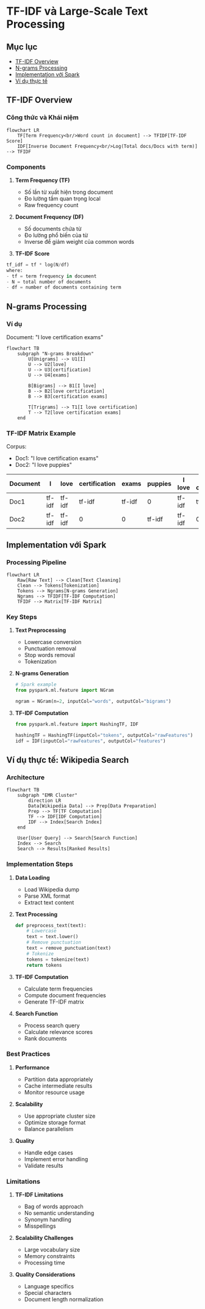 # TF-IDF và Large-Scale Text Processing

## Mục lục
- [TF-IDF Overview](#tf-idf-overview)
- [N-grams Processing](#n-grams-processing)
- [Implementation với Spark](#implementation-với-spark)
- [Ví dụ thực tế](#ví-dụ-thực-tế)

## TF-IDF Overview

### Công thức và Khái niệm
```mermaid
flowchart LR
    TF[Term Frequency<br/>Word count in document] --> TFIDF[TF-IDF Score]
    IDF[Inverse Document Frequency<br/>Log(Total docs/Docs with term)] --> TFIDF
```

### Components
1. **Term Frequency (TF)**
   - Số lần từ xuất hiện trong document
   - Đo lường tầm quan trọng local
   - Raw frequency count

2. **Document Frequency (DF)**
   - Số documents chứa từ
   - Đo lường phổ biến của từ
   - Inverse để giảm weight của common words

3. **TF-IDF Score**
```python
tf_idf = tf * log(N/df)
where:
- tf = term frequency in document
- N = total number of documents
- df = number of documents containing term
```

## N-grams Processing

### Ví dụ
Document: "I love certification exams"

```mermaid
flowchart TB
    subgraph "N-grams Breakdown"
        U[Unigrams] --> U1[I]
        U --> U2[love]
        U --> U3[certification]
        U --> U4[exams]
        
        B[Bigrams] --> B1[I love]
        B --> B2[love certification]
        B --> B3[certification exams]
        
        T[Trigrams] --> T1[I love certification]
        T --> T2[love certification exams]
    end
```

### TF-IDF Matrix Example
Corpus:
- Doc1: "I love certification exams"
- Doc2: "I love puppies"

| Document | I | love | certification | exams | puppies | I love | love certification | love puppies | certification exams |
|----------|---|------|---------------|-------|---------|--------|-------------------|--------------|-------------------|
| Doc1     | tf-idf | tf-idf | tf-idf | tf-idf | 0 | tf-idf | tf-idf | 0 | tf-idf |
| Doc2     | tf-idf | tf-idf | 0 | 0 | tf-idf | tf-idf | 0 | tf-idf | 0 |

## Implementation với Spark

### Processing Pipeline
```mermaid
flowchart LR
    Raw[Raw Text] --> Clean[Text Cleaning]
    Clean --> Tokens[Tokenization]
    Tokens --> Ngrams[N-grams Generation]
    Ngrams --> TFIDF[TF-IDF Computation]
    TFIDF --> Matrix[TF-IDF Matrix]
```

### Key Steps
1. **Text Preprocessing**
   - Lowercase conversion
   - Punctuation removal
   - Stop words removal
   - Tokenization

2. **N-grams Generation**
   ```python
   # Spark example
   from pyspark.ml.feature import NGram
   
   ngram = NGram(n=2, inputCol="words", outputCol="bigrams")
   ```

3. **TF-IDF Computation**
   ```python
   from pyspark.ml.feature import HashingTF, IDF
   
   hashingTF = HashingTF(inputCol="tokens", outputCol="rawFeatures")
   idf = IDF(inputCol="rawFeatures", outputCol="features")
   ```

## Ví dụ thực tế: Wikipedia Search

### Architecture
```mermaid
flowchart TB
    subgraph "EMR Cluster"
        direction LR
        Data[Wikipedia Data] --> Prep[Data Preparation]
        Prep --> TF[TF Computation]
        TF --> IDF[IDF Computation]
        IDF --> Index[Search Index]
    end
    
    User[User Query] --> Search[Search Function]
    Index --> Search
    Search --> Results[Ranked Results]
```

### Implementation Steps
1. **Data Loading**
   - Load Wikipedia dump
   - Parse XML format
   - Extract text content

2. **Text Processing**
   ```python
   def preprocess_text(text):
       # Lowercase
       text = text.lower()
       # Remove punctuation
       text = remove_punctuation(text)
       # Tokenize
       tokens = tokenize(text)
       return tokens
   ```

3. **TF-IDF Computation**
   - Calculate term frequencies
   - Compute document frequencies
   - Generate TF-IDF matrix

4. **Search Function**
   - Process search query
   - Calculate relevance scores
   - Rank documents

### Best Practices
1. **Performance**
   - Partition data appropriately
   - Cache intermediate results
   - Monitor resource usage

2. **Scalability**
   - Use appropriate cluster size
   - Optimize storage format
   - Balance parallelism

3. **Quality**
   - Handle edge cases
   - Implement error handling
   - Validate results

### Limitations
1. **TF-IDF Limitations**
   - Bag of words approach
   - No semantic understanding
   - Synonym handling
   - Misspellings

2. **Scalability Challenges**
   - Large vocabulary size
   - Memory constraints
   - Processing time

3. **Quality Considerations**
   - Language specifics
   - Special characters
   - Document length normalization